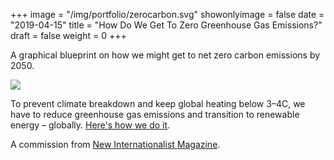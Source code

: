 +++
image = "/img/portfolio/zerocarbon.svg"
showonlyimage = false
date = "2019-04-15"
title = "How Do We Get To Zero Greenhouse Gas Emissions?"
draft = false
weight = 0
+++

A graphical blueprint on how we might get to net zero carbon emissions by 2050.

<!--more-->

![](/img/portfolio/zerocarbon.svg)

To prevent climate breakdown and keep global heating below 3–4C, we have to reduce greenhouse gas emissions and transition to renewable energy – globally. [Here's how we do it](https://informationisbeautiful.net/visualizations/how-to-reduce-the-worlds-carbon-footprint-by-2050/).

A commission from [New Internationalist Magazine](https://newint.org/features/2018/12/17/what-if-we-reduced-carbon-emissions-zero-2025).